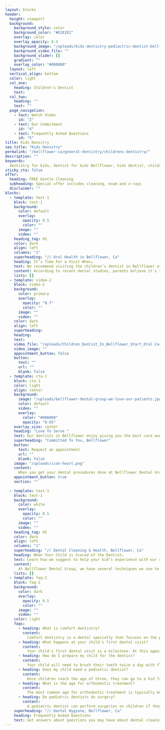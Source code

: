```yaml
---
layout: blocks
header:
  height: viewport
  background:
    background_style: color
    background_color: "#E2E2E2"
    overlay: color
    overlay_opacity: 0.4
    background_image: "/uploads/kids-dentistry-pediactric-dentist-bellflower-dental-bellflower-ca-hero.jpg"
    background_video_file: ""
    background_slider: []
    gradient: ""
    overlay_color: "#000000"
  layout: left
  vertical_align: bottom
  color: light
  col_one:
    heading: Children's Dentist
    text: 
  col_two:
    heading: ""
    text: ""
  page_navigation:
    - text: Watch Video
      id: "2"
    - text: Our Commitment
      id: "4"
    - text: Frequently Asked Questions
      id: "5"
title: Kids Densitry
seo_title: "Kids Densitry"
permalink: "/bellflower-ca/general-dentistry/childrens-dentistry/"
description: ""
keywords:
  dentistry for kids, dentist for kids Bellflower, kids dentist, children's dentist, kid dentist, best dentist for kids, dentist office for kids, kid friendly dentist, children's pediatric dentistry, children's dentistry and orthodontics, children's family dentistry, family and children's dentistry, children's emergency dentist
sticky_cta: false
offer:
  heading: FREE Gentle Cleaning
  subheading: Special offer includes cleaning, exam and x-rays
  disclaimer: ""
blocks:
  - template: text-1
    block: text-1
    background:
      color: default
      overlay:
        opacity: 0.5
        color: ""
      image: ""
      video: ""
    heading_tag: H1
    color: dark
    align: left
    columns: "1"
    superheading: "// Oral Health in Bellflower, Ca"
    heading: It’s Time For a Visit When…
    text: We recommend visiting the children’s dentist in Bellflower at a certain time for the best dental results
    content: According to recent dental studies, parents believe it's time for the first dental visit* around age 3, however, earlier may be even better. Our children’s dentist in Bellflower recommends bringing your child to the office around the age of 1, or around 6 months after the first tooth is visible. A child’s primary teeth begin to grow at 6 months of age, and it is important to begin healthy dental habits early. If you are able to establish visits to the dentist regularly and teach proper brushing and flossing techniques, your child is less likely to have dental problems like tooth decay** as they get older. This will also help your child experience comfort in going to the dentist so that they do not develop dental fears or anxiety if faced with their first experience at the dentist later on. Schedule an appointment with our children’s dentist in Bellflower at Bellflower Dental Group and let us help give them the dental care they need.
    lists: []
  - template: video-2
    block: video-2
    background:
      color: primary
      overlay:
        opacity: "0.7"
        color: ""
      image: ""
      video: ""
    color: dark
    align: left
    superheading: 
    heading:
    text:
    video_file: "/uploads/Children_Dentist_In_Bellflower_Start_Oral Care_Young.mp4"
    video_image: ""
    appointment_button: false
    button:
      text: ""
      url: ""
      blank: false
  - template: cta-1
    block: cta-1
    color: light
    align: center
    background:
      image: "/uploads/bellflower-dental-group-we-love-our-patients.jpg"
      color: default
      video: ""
      overlay:
        color: "#000000"
        opacity: "0.65"
    overlay_size: center
    heading: "Love To Serve "
    text: Our dentists in Bellflower enjoy giving you the best care and service possible
    superheading: "Committed To You, Bellflower"
    button:
      text: Request an appointment
      url: ""
      blank: false
    image: "/uploads/icon-heart.png"
    content:
      When you get your dental procedures done at Bellflower Dental Group, there is no doubt you are getting the best service in Bellflower and the surrounding areas. We absolutely love what we do, and we want you to love what we do for you just as much! We look forward to serving you, so please don’t hesitate to give us a call for your next appointment! We are available to answer your questions 24/7. Call us now.
    appointment_button: true
    section: ""
    
  - template: text-1
    block: text-1
    background:
      color: white
      overlay:
        opacity: 0.5
        color: ""
      image: ""
      video: ""
    heading_tag: H2
    color: dark
    align: left
    columns: "1"
    superheading: "// Dental Cleaning & Health, Bellflower, Ca"
    heading: When Your Child is Scared of the Dentist…
    text: Learn how we suggest to help your kid’s experience with our children’s dentist in Bellflower
    content:
      At Bellflower Dental Group, we have several techniques we use to help calm the nerves of a young and anxious patient. We offer toys, music, movies, books, and more to help your child feel relaxed while they are in the dental chair. We know how hard it can be to convince your children there is nothing to fear, so we make sure they have a fun and comfortable experience each and every time they visit. However, a lot of the efforts to help with the jitters are things that can be done at home. For example, if you introduce your child to the kid’s dentist in Bellflower early on, they can form positive thoughts without fear from the very beginning. Children who visit the dentist later on often have apprehension about their treatments. You can also help by using materials that are fun to educate your children on proper dental care. Another idea is to dive into your child’s imagination and act as a dentist and patient while playing to show your child there is nothing to be scared of. If you have any questions about how you can help your child with anxiety when visiting your children’s dentist in Bellflower, we are available 24/7. Call us, and we will be more than happy to help!
    lists: []
  - template: faq-2
    block: faq-2
    background:
      color: dark
      overlay:
        opacity: 0.5
        color: ""
      image: ""
      video: ""
    color: light
    faqs:
      - heading: What is comfort dentistry?
        content:
          Comfort dentistry is a dental specialty that focuses on the patient's comfort through the entire dental appointment. The dentist will make sure to provide an environment where patients are able to relax and feel comfortable while they work with their teeth, gums, and jaws.
      - heading: What happens at your child's first dental visit?
        content:
          Your child's first dental visit is a milestone. At this appointment, the dentist will usually check the development of your child's baby teeth and gums. They'll also clean their teeth with an antibacterial solution so that they can grow into healthy adult ones! Unless there is a need for a children's emergency dentist, your child will always love their visit to the dentist office for kids. 
      - heading: How do I prepare my child for the dentist?
        content:
          Your child will need to brush their teeth twice a day with fluoride toothpaste. Make sure they use the proper amount of toothpaste and speak with your dentist about what type would be best for them. You should also make sure they drink plenty of water and avoid sugary drinks and snacks that can lead to cavities.
      - heading: Does my child need a pediatric dentist?
        content:
          Once children reach the age of three, they can go to a kid friendly dentist every six months or once per year if their parents prefer to hold off on another visit so soon after the last one. 
      - heading: What is the age for orthodontic treatment?
        content:
          The most common age for orthodontic treatment is typically between 12 and 14 years old. This seems to be the time when kids are entering puberty, and their bodies are rapidly changing. 
      - heading: Do pediatric dentists do surgery?
        content:
          A pediatric dentist can perform surgeries on children if they have extensive experience in performing these types of procedures. It's important to note that not all dentists for kids are able to do this type of work because it requires special training and skills. 
    superheading: "// Dental Hygiene, Bellflower, Ca"
    heading: Frequently Asked Questions
    text: Get answers about questions you may have about dental cleaning and exam
---
```


